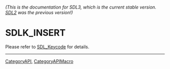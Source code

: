 ###### (This is the documentation for SDL3, which is the current stable version. [SDL2](https://wiki.libsdl.org/SDL2/) was the previous version!)
# SDLK_INSERT

Please refer to [SDL_Keycode](SDL_Keycode) for details.

----
[CategoryAPI](CategoryAPI), [CategoryAPIMacro](CategoryAPIMacro)

